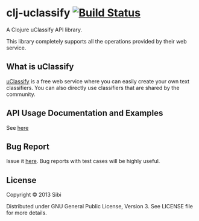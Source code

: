 # clj-uclassify [![Build Status](https://travis-ci.org/psibi/clj-uclassify.png?branch=master)](https://travis-ci.org/psibi/clj-uclassify)

A Clojure uClassify API library.

This library completely supports all the operations provided by their
web service.

## What is uClassify

[uClassify](http://www.uclassify.com/) is a free web service where you
can easily create your own text classifiers. You can also directly use
classifiers that are shared by the community.

## API Usage Documentation and Examples

See
[here](https://github.com/psibi/clj-uclassify/blob/master/doc/intro.md)

## Bug Report

Issue it [here](https://github.com/psibi/clj-uclassify/issues). Bug
reports with test cases will be highly useful. 

## License

Copyright © 2013 Sibi

Distributed under GNU General Public License, Version 3. See LICENSE
file for more details.

